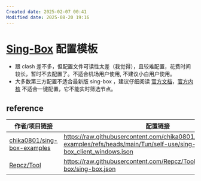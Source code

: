 ```yaml
---
Created date: 2025-02-07 00:41
Modified date: 2025-08-20 19:16
---
```

# [Sing-Box](https://github.com/SagerNet/sing-box) 配置模板

- 跟 clash 差不多，但配置文件可读性太差（我觉得），且较难配置，花费时间较长，暂时不去配置了。不适合机场用户使用, 不建议小白用户使用。
- 大多数第三方配置不适合最新版 sing-box ，建议仔细阅读 [官方文档](https://sing-box.sagernet.org/zh/configuration/)，[官方内核](https://github.com/SagerNet/sing-box) 不适合一键配置，它不能实时筛选节点。

## reference

| 作者/项目链接                                                                                     | 配置链接                                                                                                                    |
| ------------------------------------------------------------------------------------------- | ----------------------------------------------------------------------------------------------------------------------- |
| [chika0801/sing-box-examples](https://github.com/chika0801/sing-box-examples/tree/main/Tun) | https://raw.githubusercontent.com/chika0801/sing-box-examples/refs/heads/main/Tun/self-use/sing-box_client_windows.json |
| [Repcz/Tool](https://github.com/Repcz/Tool)                                                 | https://raw.githubusercontent.com/Repcz/Tool/refs/heads/X/sing-box/sing-box.json                                        |
